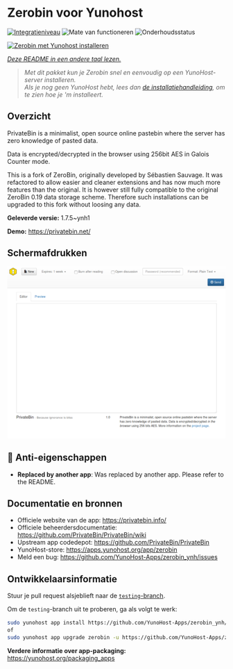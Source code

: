 <!--
NB: Deze README is automatisch gegenereerd door <https://github.com/YunoHost/apps/tree/master/tools/readme_generator>
Hij mag NIET handmatig aangepast worden.
-->

# Zerobin voor Yunohost

[![Integratieniveau](https://apps.yunohost.org/badge/integration/zerobin)](https://ci-apps.yunohost.org/ci/apps/zerobin/)
![Mate van functioneren](https://apps.yunohost.org/badge/state/zerobin)
![Onderhoudsstatus](https://apps.yunohost.org/badge/maintained/zerobin)

[![Zerobin met Yunohost installeren](https://install-app.yunohost.org/install-with-yunohost.svg)](https://install-app.yunohost.org/?app=zerobin)

*[Deze README in een andere taal lezen.](./ALL_README.md)*

> *Met dit pakket kun je Zerobin snel en eenvoudig op een YunoHost-server installeren.*  
> *Als je nog geen YunoHost hebt, lees dan [de installatiehandleiding](https://yunohost.org/install), om te zien hoe je 'm installeert.*

## Overzicht

PrivateBin is a minimalist, open source online pastebin where the server has zero knowledge of pasted data.

Data is encrypted/decrypted in the browser using 256bit AES in Galois Counter mode.

This is a fork of ZeroBin, originally developed by Sébastien Sauvage. It was refactored to allow easier and cleaner extensions and has now much more features than the original. It is however still fully compatible to the original ZeroBin 0.19 data storage scheme. Therefore such installations can be upgraded to this fork without loosing any data.


**Geleverde versie:** 1.7.5~ynh1

**Demo:** <https://privatebin.net/>

## Schermafdrukken

![Schermafdrukken van Zerobin](./doc/screenshots/screenshot.png)

## :red_circle: Anti-eigenschappen

- **Replaced by another app**: Was replaced by another app. Please refer to the README.

## Documentatie en bronnen

- Officiele website van de app: <https://privatebin.info/>
- Officiele beheerdersdocumentatie: <https://github.com/PrivateBin/PrivateBin/wiki>
- Upstream app codedepot: <https://github.com/PrivateBin/PrivateBin>
- YunoHost-store: <https://apps.yunohost.org/app/zerobin>
- Meld een bug: <https://github.com/YunoHost-Apps/zerobin_ynh/issues>

## Ontwikkelaarsinformatie

Stuur je pull request alsjeblieft naar de [`testing`-branch](https://github.com/YunoHost-Apps/zerobin_ynh/tree/testing).

Om de `testing`-branch uit te proberen, ga als volgt te werk:

```bash
sudo yunohost app install https://github.com/YunoHost-Apps/zerobin_ynh/tree/testing --debug
of
sudo yunohost app upgrade zerobin -u https://github.com/YunoHost-Apps/zerobin_ynh/tree/testing --debug
```

**Verdere informatie over app-packaging:** <https://yunohost.org/packaging_apps>
